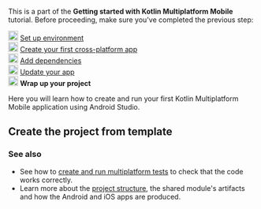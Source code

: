 [//]: # (title: Wrap up your project)

<microformat>
    <p>This is a part of the <strong>Getting started with Kotlin Multiplatform Mobile</strong> tutorial. Before proceeding, make sure you've completed the previous step:</p>
    <p><img src="icon-1-done.svg" width="20" alt="First step"/> <a href="multiplatform-mobile-setup.md">Set up environment</a><br/><img src="icon-2-done.svg" width="20" alt="Second step"/> <a href="multiplatform-mobile-create-first-app.md">Create your first cross-platform app</a><br/><img src="icon-3-done.svg" width="20" alt="Third step"/> <a href="multiplatform-mobile-add-dependencies.md">Add dependencies</a><br/><img src="icon-4-done.svg" width="20" alt="Fourth step"/> <a href="multiplatform-mobile-update-app.md">Update your app</a><br/><img src="icon-5.svg" width="20" alt="Fifth step"/> <strong>Wrap up your project</strong></p>
</microformat>

Here you will learn how to create and run your first Kotlin Multiplatform Mobile application using Android Studio.

## Create the project from template



### See also

* See how to [create and run multiplatform tests](multiplatform-run-tests.md) to check that the code works correctly.
* Learn more about the [project structure](multiplatform-mobile-understand-project-structure.md), the shared module's
artifacts and how the Android and iOS apps are produced.